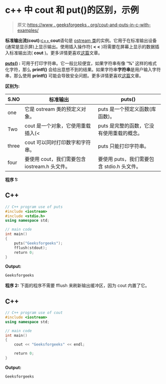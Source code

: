 # c++ 中 cout 和 put()的区别，示例

> 原文:[https://www . geeksforgeeks . org/cout-and-puts-in-c-with-examples/](https://www.geeksforgeeks.org/difference-between-cout-and-puts-in-c-with-examples/)

**标准输出流(cout):**[c++ ](https://www.geeksforgeeks.org/c-plus-plus/)**cout**语句是 [ostream 类](https://www.geeksforgeeks.org/c-stream-classes-structure/)的实例。它用于在标准输出设备(通常是显示屏)上显示输出。使用插入操作符( **< <** )将需要在屏幕上显示的数据插入标准输出流( **cout** )。更多详情更喜欢[这篇](https://www.geeksforgeeks.org/basic-input-output-c/)文章。

**[puts()](https://www.geeksforgeeks.org/puts-vs-printf-for-printing-a-string/) :** 可用于打印字符串。它一般比较便宜，如果字符串有像 **'%'** 这样的格式化字符，那么 **printf()** 会给出意想不到的结果。如果字符串**字符串**是用户输入字符串，那么使用 **printf()** 可能会导致安全问题。更多详情更喜欢[这篇](https://www.geeksforgeeks.org/puts-vs-printf-for-printing-a-string/)文章。

**区别为:**

| S.NO | 标准输出 | puts() |
| --- | --- | --- |
| one | 它是 ostream 类的预定义对象。 | puts 是一个预定义函数(库函数)。 |
| Two | cout 是一个对象，它使用重载插入(< | puts 是完整的函数，它没有使用重载的概念。 |
| three | cout 可以同时打印数字和字符串。 | puts 只能打印字符串。 |
| four | 要使用 cout，我们需要包含 iostream.h 头文件。 | 要使用 puts，我们需要包含 stdio.h 头文件。 |

**程序 1:**

## C++

```cpp
// C++ program use of puts
#include <iostream>
#include <stdio.h>
using namespace std;

// main code
int main()
{
    puts("Geeksforgeeks");
    fflush(stdout);
    return 0;
}
```

**Output:**

```cpp
Geeksforgeeks

```

**程序 2:** 下面的程序不需要 fflush 来刷新输出缓冲区，因为 cout 内置了它。

## C++

```cpp
// C++ program use of cout
#include <iostream>
using namespace std;

// main code
int main()
{
    cout << "Geeksforgeeks" << endl;

    return 0;
}
```

**Output:**

```cpp
Geeksforgeeks

```